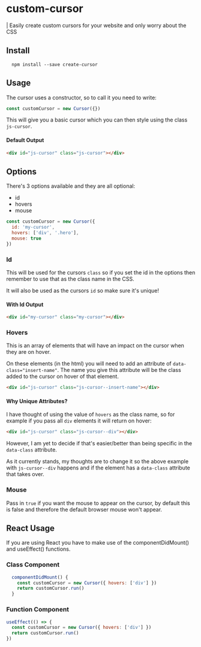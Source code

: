 # custom-cursor

| Easily create custom cursors for your website and only worry about the CSS

## Install

```
  npm install --save create-cursor
```

## Usage

The cursor uses a constructor, so to call it you need to write:

```js
const customCursor = new Cursor({})
```

This will give you a basic cursor which you can then style using the class `js-cursor`.

#### Default Output

```html
<div id="js-cursor" class="js-cursor"></div>
```

## Options

There's 3 options available and they are all optional:

- id
- hovers
- mouse

```js
const customCursor = new Cursor({
  id: 'my-cursor',
  hovers: ['div', '.hero'],
  mouse: true
})
```

### Id

This will be used for the cursors `class` so if you set the id in the options then remember to use that as the class name in the CSS.

It will also be used as the cursors `id` so make sure it's unique!

#### With Id Output

```html
<div id="my-cursor" class="my-cursor"></div>
```

### Hovers

This is an array of elements that will have an impact on the cursor when they are on hover.

On these elements (in the html) you will need to add an attribute of `data-class="insert-name"`. The name you give this attribute will be the class added to the cursor on hover of that element.

```html
<div id="js-cursor" class="js-cursor--insert-name"></div>
```

#### Why Unique Attributes?

I have thought of using the value of `hovers` as the class name, so for example if you pass all `div` elements it will return on hover:

```html
<div id="js-cursor" class="js-cursor--div"></div>
```

However, I am yet to decide if that's easier/better than being specific in the `data-class` attribute.

As it currently stands, my thoughts are to change it so the above example with `js-cursor--div` happens and if the element has a `data-class` attribute that takes over.

### Mouse

Pass in `true` if you want the mouse to appear on the cursor, by default this is false and therefore the default browser mouse won't appear.

## React Usage

If you are using React you have to make use of the componentDidMount() and useEffect() functions.

### Class Component

```js
  componentDidMount() {
    const customCursor = new Cursor({ hovers: ['div'] })
    return customCursor.run()
  }
```

### Function Component

```js
useEffect(() => {
  const customCursor = new Cursor({ hovers: ['div'] })
  return customCursor.run()
})
```

